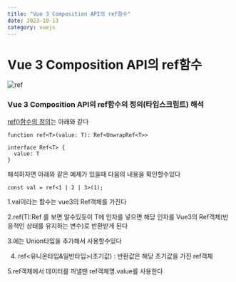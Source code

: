 ```yaml
---
title: "Vue 3 Composition API의 ref함수"
date: 2023-10-13
category: vuejs
---
```


# Vue 3 Composition API의 ref함수

![ref](/storage/1697177537.png)

### Vue 3 Composition API의 ref함수의 정의(타입스크립트) 해석

[ref()함수의 정의](https://vuejs.org/api/reactivity-core.html#ref)는 아래와 같다

```
function ref<T>(value: T): Ref<UnwrapRef<T>>

interface Ref<T> {
  value: T
}
```

해석하자면 아래와 같은 예제가 있을때 다음의 내용을 확인할수있다

`const val = ref<1 | 2 | 3>(1);`

1.val이라는 함수는 vue3의 Ref객체를 가진다

2.ref<T>(T):Ref<T> 를 보면 알수있듯이 T에 인자를 넣으면 해당 인자를 Vue3의 Ref객체(반응적인 상태를 유지하는 변수)로 반환받게 된다

3.<T>에는 Union타입을 추가해서 사용할수있다

4. ref<유니온타입&일반타입>(초기값) : 반환값은 해당 초기값을 가진 ref객체

5.ref객체에서 데이터를 꺼낼땐 ref객체명.value를 사용한다
